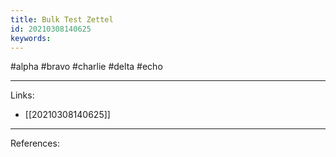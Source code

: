 ```yaml
---
title: Bulk Test Zettel
id: 20210308140625
keywords:
---
```

#alpha #bravo #charlie #delta #echo

---
Links:

- [[20210308140625]]

---
References:
